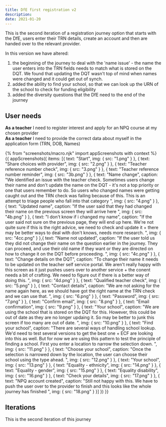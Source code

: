 ```yaml
---
title: DfE first registration v2
description:
date: 2021-01-20
---
```

This is the second iteration of a registration journey option that starts with the DfE, users enter their TRN details, create an account and then are handed over to the relevant provider.

In this version we have altered:
1. the beginning of the journey to deal with the 'name issue' - the name the user enters into the TRN fields needs to match what is stored on the DQT. We found that updating the DQT wasn't top of mind when names were changed and it could get out of synch.
2. added the ability to find your school, so that we can look up the URN of the school to check for funding eligibility
3. added the diversity questions that the DfE need to the end of the journey

## User needs

<b>As a teacher</b>
I need to register interest and apply for an NPQ course at my chosen provider<br />
<b>As a teacher</b>
I need to provide the correct data about myself in the application form (TRN, DOB, Names)

{% from "screenshots/macro.njk" import appScreenshots with context %}
{{ appScreenshots({
  items: [{
      text: "Start",
      img: { src: "1.png" }
    }, {
      text: "Share choices with provider",
      img: { src: "2.png" }
    }, {
      text: "Teacher reference number check",
      img: { src: "3.png" }
    }, {
      text: "Teacher reference number reminder",
      img: { src: "3b.png" }
    }, {
      text: "Name change",
      caption: "We identified an issue with the teacher check. Sometimes users change their name and don't update the name on the DQT - it's not a top priority or one that users remember to do. So users who changed names were getting caught out and the TRN check was failing because of this. This is an attempt to triage people who fall into that category ",
      img: { src: "4.png" }
    }, {
      text: "Updated name",
       caption: "If the user said that they had changed their name on the previous screen they will arrive here ",
      img: { src: "4b.png" }
    }, {
      text: "I don't know if i changed my name",
      caption: "If the user said not sure on the previous page, they will end up here. We're not quite sure if this is the right advice, we need to check and update it + there may be better ways to deal with don't knows, needs more research. ",
      img: { src: "4cc.png" }
    },{
      text: "Name not updated",
      caption: "If the user told us they did not change their name on the question earlier in the journey. They can proceed, and use their old name if they want or they are directed on how to change it on the DQT before proceeding. ",
      img: { src: "4c.png" }
    },  {
      text: "Change details on the DQT",
      caption: "To change their name it needs to be updated on the teacher self service portal. We aren't really happy with this screen as it just pushes users over to another service + the conent needs a bit of crafting. We need to figure out if there is a better way of doing this. ",
      img: { src: "4d.png" }
    }, {
      text: "Qualified teacher check",
      img: { src: "5.png" }
    }, {
      text: "Contact details",
      caption: "We are not asking for the name again here, as we should have got the right name at the TRN check and we can use that.  ",
      img: { src: "6.png" }
    }, {
      text: "Password",
      img: { src: "7.png" }
    }, {
      text: "Confirm email",
      img: { src: "8.png" }
    }, {
      text: "Email confirmation",
      img: { src: "9.png" }
    }, {
      text: "Your school",
      caption: "We are using the school that is stored on the DQT for this. However, this could be out of date as they are no longer updaing it. So may be better to junk this screen if too many are out of date.   ",
      img: { src: "10.png" }
    },  {
      text: "Find your school",
       caption: "There are several ways of handling school lookup. We'd need to test several versions to get the best one + ECF are looking into this as well. But for now we are using this pattern to test the principle of finding a school. First you enter a location to narrow the selection down.  ",
      img: { src: "11.png" }
    }, {
      text: "Choose your school",
      caption: "Once the selection is narrowed down by the location, the user can choose their school using the type ahead.  ",
      img: { src: "12.png" }
    }, {
      text: "Your school",
      img: { src: "13.png" }
    }, {
      text: "Equality - ethnicity",
      img: { src: "14.png" }
    }, {
      text: "Equality - gender",
      img: { src: "15.png" }
    }, {
      text: "Equality disability",
      img: { src: "16.png" }
    }, {
      text: "Check your details",
      img: { src: "17.png" }
    }, {
      text: "NPQ account created",
         caption: "Still not happy with this. We have to push the user over to the provider to finish and this looks like the whole journey has finished ",
      img: { src: "18.png" }
    }]
}) }}

## Iterations
This is the second iteration of this journey
